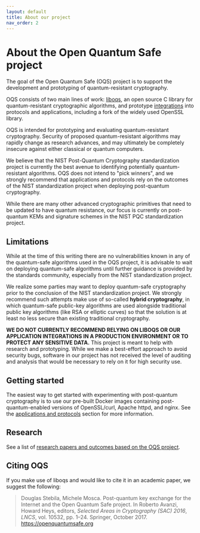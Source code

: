 ```yaml
---
layout: default
title: About our project
nav_order: 2
---
```


# About the Open Quantum Safe project

The goal of the Open Quantum Safe (OQS) project is to support the development and prototyping of quantum-resistant cryptography.

OQS consists of two main lines of work: [liboqs](liboqs), an open source C library for quantum-resistant cryptographic algorithms, and prototype [integrations](applications) into protocols and applications, including a fork of the widely used OpenSSL library.

OQS is intended for prototyping and evaluating quantum-resistant cryptography. Security of proposed quantum-resistant algorithms may rapidly change as research advances, and may ultimately be completely insecure against either classical or quantum computers.

We believe that the NIST Post-Quantum Cryptography standardization project is currently the best avenue to identifying potentially quantum-resistant algorithms. OQS does not intend to "pick winners", and we strongly recommend that applications and protocols rely on the outcomes of the NIST standardization project when deploying post-quantum cryptography.

While there are many other advanced cryptographic primitives that need to be updated to have quantum resistance, our focus is currently on post-quantum KEMs and signature schemes in the NIST PQC standardization project.

## Limitations

While at the time of this writing there are no vulnerabilities known in any of the quantum-safe algorithms used in the OQS project, it is advisable to wait on deploying quantum-safe algorithms until further guidance is provided by the standards community, especially from the NIST standardization project.  

We realize some parties may want to deploy quantum-safe cryptography prior to the conclusion of the NIST standardization project.  We strongly recommend such attempts make use of so-called **hybrid cryptography**, in which quantum-safe public-key algorithms are used alongside traditional public key algorithms (like RSA or elliptic curves) so that the solution is at least no less secure than existing traditional cryptography.

**WE DO NOT CURRENTLY RECOMMEND RELYING ON LIBOQS OR OUR APPLICATION INTEGRATIONS IN A PRODUCTION ENVIRONMENT OR TO PROTECT ANY SENSITIVE DATA.** This project is meant to help with research and prototyping.  While we make a best-effort approach to avoid security bugs, software in our project has not received the level of auditing and analysis that would be necessary to rely on it for high security use.

## Getting started

The easiest way to get started with experimenting with post-quantum cryptography is to use our pre-built Docker images containing post-quantum-enabled versions of OpenSSL/curl, Apache httpd, and nginx. See the [applications and protocols](applications) section for more information.

## Research

See a list of [research papers and outcomes based on the OQS project](research).

## Citing OQS

If you make use of liboqs and would like to cite it in an academic paper, we suggest the following:

<blockquote>
    Douglas Stebila, Michele Mosca. Post-quantum key exchange for the Internet and the Open Quantum Safe project. In Roberto Avanzi, Howard Heys, editors, <i>Selected Areas in Cryptography (SAC) 2016</i>, <i>LNCS</i>, vol. 10532, pp. 1–24. Springer, October 2017. <a href="https://openquantumsafe.org">https://openquantumsafe.org</a>
</blockquote>